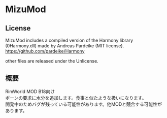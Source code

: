 # MizuMod

## License
MizuMod includes a compiled version of the Harmony library (0Harmony.dll) made by Andreas Pardeike (MIT license).
https://github.com/pardeike/Harmony

other files are released under the Unlicense.

## 概要

RimWorld MOD B18向け  
ポーンの要求に水分を追加します。食事と似たような扱いになります。  
開発中のためバグが残っている可能性があります。他MODと競合する可能性があります。  
